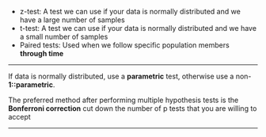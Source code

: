 - z-test: A test we can use if your data is normally distributed and we have a large number of samples
- t-test: A test we can use if your data is normally distributed and we have a small number of samples
- Paired tests: Used when we follow specific population members **through time**

***

If data is normally distributed, use a **parametric** test, otherwise use a non-**1::parametric**.

The preferred method after performing multiple hypothesis tests is the **Bonferroni correction**
	cut down the number of p tests that you are willing to accept

***
